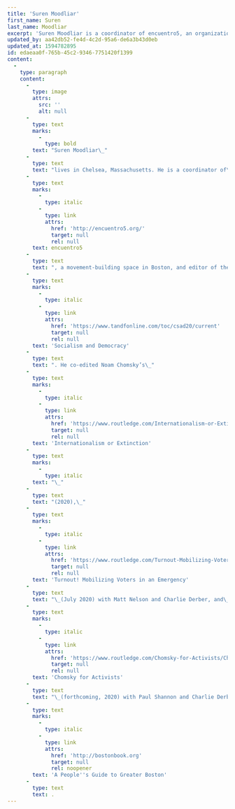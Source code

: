 ```yaml
---
title: 'Suren Moodliar'
first_name: Suren
last_name: Moodliar
excerpt: 'Suren Moodliar is a coordinator of encuentro5, an organization supportive of the Movements of Movements project.'
updated_by: aa42db52-fe4d-4c2d-95a6-de6a3b43d0eb
updated_at: 1594782895
id: edaeaa0f-765b-45c2-9346-7751420f1399
content:
  -
    type: paragraph
    content:
      -
        type: image
        attrs:
          src: ''
          alt: null
      -
        type: text
        marks:
          -
            type: bold
        text: "Suren Moodliar\_"
      -
        type: text
        text: "lives in Chelsea, Massachusetts. He is a coordinator of\_"
      -
        type: text
        marks:
          -
            type: italic
          -
            type: link
            attrs:
              href: 'http://encuentro5.org/'
              target: null
              rel: null
        text: encuentro5
      -
        type: text
        text: ", a movement-building space in Boston, and editor of the journal\_"
      -
        type: text
        marks:
          -
            type: italic
          -
            type: link
            attrs:
              href: 'https://www.tandfonline.com/toc/csad20/current'
              target: null
              rel: null
        text: 'Socialism and Democracy'
      -
        type: text
        text: ". He co-edited Noam Chomsky’s\_"
      -
        type: text
        marks:
          -
            type: italic
          -
            type: link
            attrs:
              href: 'https://www.routledge.com/Internationalism-or-Extinction/Chomsky-Derber-Moodliar-Shannon/p/book/9780367430580'
              target: null
              rel: null
        text: 'Internationalism or Extinction'
      -
        type: text
        marks:
          -
            type: italic
        text: "\_"
      -
        type: text
        text: "(2020),\_"
      -
        type: text
        marks:
          -
            type: italic
          -
            type: link
            attrs:
              href: 'https://www.routledge.com/Turnout-Mobilizing-Voters-in-an-Emergency/Nelson-Moodliar-Derber/p/book/9780367501075'
              target: null
              rel: null
        text: 'Turnout! Mobilizing Voters in an Emergency'
      -
        type: text
        text: "\_(July 2020) with Matt Nelson and Charlie Derber, and\_coauthored\_"
      -
        type: text
        marks:
          -
            type: italic
          -
            type: link
            attrs:
              href: 'https://www.routledge.com/Chomsky-for-Activists/Chomsky-Derber-Moodliar-Shannon/p/book/9780367543396'
              target: null
              rel: null
        text: 'Chomsky for Activists'
      -
        type: text
        text: "\_(forthcoming, 2020) with Paul Shannon and Charlie Derber. In July 2020, together with coauthors Joseph Nevins and Eleni Macrakis, he launched "
      -
        type: text
        marks:
          -
            type: italic
          -
            type: link
            attrs:
              href: 'http://bostonbook.org'
              target: null
              rel: noopener
        text: 'A People''s Guide to Greater Boston'
      -
        type: text
        text: .
---
```

